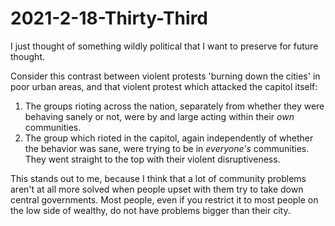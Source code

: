 # 2021-2-18-Thirty-Third

I just thought of something wildly political that I want to preserve for future thought.

Consider this contrast between violent protests 'burning down the cities' in poor urban areas, and that violent protest which attacked the capitol itself:
1.  The groups rioting across the nation, separately from whether they were behaving sanely or not, were by and large acting within their *own* communities.
2.  The group which rioted in the capitol, again independently of whether the behavior was sane, were trying to be in *everyone's* communities.  They went straight to the top with their violent disruptiveness.

This stands out to me, because I think that a lot of community problems aren't at all more solved when people upset with them try to take down central governments.  Most people, even if you restrict it to most people on the low side of wealthy, do not have problems bigger than their city.